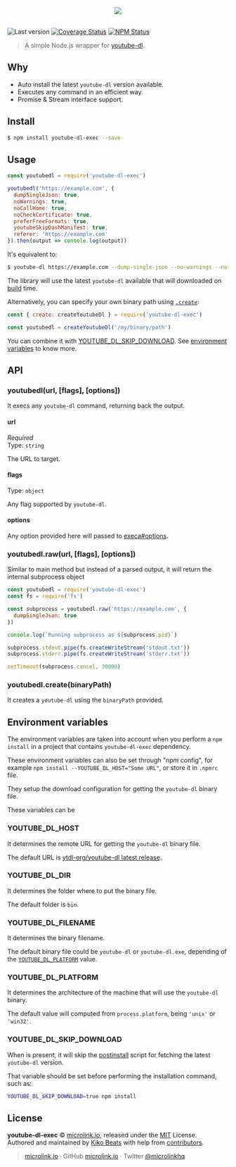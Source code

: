 <div align="center">
  <img src="https://cdn.microlink.io/logo/banner.png">
  <br>
  <br>
</div>

![Last version](https://img.shields.io/github/tag/microlinkhq/youtube-dl-exec.svg?style=flat-square)
[![Coverage Status](https://img.shields.io/coveralls/microlinkhq/youtube-dl-exec.svg?style=flat-square)](https://coveralls.io/github/microlinkhq/youtube-dl-exec)
[![NPM Status](https://img.shields.io/npm/dm/youtube-dl-exec.svg?style=flat-square)](https://www.npmjs.org/package/youtube-dl-exec)

> A simple Node.js wrapper for [youtube-dl](https://github.com/ytdl-org/youtube-dl).

## Why

- Auto install the latest `youtube-dl` version available.
- Executes any command in an efficient way.
- Promise & Stream interface support.

## Install

```bash
$ npm install youtube-dl-exec --save
```

## Usage

```js
const youtubedl = require('youtube-dl-exec')

youtubedl('https://example.com', {
  dumpSingleJson: true,
  noWarnings: true,
  noCallHome: true,
  noCheckCertificate: true,
  preferFreeFormats: true,
  youtubeSkipDashManifest: true,
  referer: 'https://example.com'
}).then(output => console.log(output))
```

It's equivalent to:

```bash
$ youtube-dl https://example.com --dump-single-json --no-warnings --no-call-home --no-check-certificate --prefer-free-formats --youtube-skip-dash-manifest --referer=https://example.com
```

The library will use the latest `youtube-dl` available that will downloaded on [build](https://github.com/microlinkhq/youtube-dl-exec/blob/master/package.json#L70) time.

Alternatively, you can specify your own binary path using [`.create`]():

```js
const { create: createYoutubeDl } = require('youtube-dl-exec')

const youtubedl = createYoutubeDl('/my/binary/path')
```

You can combine it with [YOUTUBE_DL_SKIP_DOWNLOAD](#youtube_dl_skip_download). See [environment variables](#environment-variables) to know more.

## API

### youtubedl(url, [flags], [options])

It execs any `youtube-dl` command, returning back the output.

#### url

_Required_<br>
Type: `string`

The URL to target.

#### flags

Type: `object`

Any flag supported by `youtube-dl`.

#### options

Any option provided here will passed to [execa#options](https://github.com/sindresorhus/execa#options).

### youtubedl.raw(url, [flags], [options])

Similar to main method but instead of a parsed output, it will return the internal subprocess object

```js
const youtubedl = require('youtube-dl-exec')
const fs = require('fs')

const subprocess = youtubedl.raw('https://example.com', {
  dumpSingleJson: true
})

console.log(`Running subprocess as ${subprocess.pid}`)

subprocess.stdout.pipe(fs.createWriteStream('stdout.txt'))
subprocess.stderr.pipe(fs.createWriteStream('stderr.txt'))

setTimeout(subprocess.cancel, 30000)
```

### youtubedl.create(binaryPath)

It creates a `youtube-dl` using the `binaryPath` provided.

## Environment variables

The environment variables are taken into account when you perform a `npm install` in a project that contains `youtube-dl-exec` dependency.

These environment variables can also be set through "npm config", for example `npm install --YOUTUBE_DL_HOST="Some URL"`, or store it in `.npmrc` file.

They setup the download configuration for getting the `youtube-dl` binary file.

These variables can be

### YOUTUBE_DL_HOST

It determines the remote URL for getting the `youtube-dl` binary file.

The default URL is [ytdl-org/youtube-dl latest release](https://github.com/ytdl-org/youtube-dl/releases/latest).

### YOUTUBE_DL_DIR

It determines the folder where to put the binary file.

The default folder is `bin`.

### YOUTUBE_DL_FILENAME

It determines the binary filename.

The default binary file could be `youtube-dl` or `youtube-dl.exe`, depending of the [`YOUTUBE_DL_PLATFORM`](#youtube_dl_platform) value.

### YOUTUBE_DL_PLATFORM

It determines the architecture of the machine that will use the `youtube-dl` binary.

The default value will computed from `process.platform`, being `'unix'` or `'win32'`.

### YOUTUBE_DL_SKIP_DOWNLOAD

When is present, it will skip the [postinstall](/scripts/postinstall.js) script for fetching the latest `youtube-dl` version.

That variable should be set before performing the installation command, such as:

```bash
YOUTUBE_DL_SKIP_DOWNLOAD=true npm install
```

## License

**youtube-dl-exec** © [microlink.io](https://microlink.io), released under the [MIT](https://github.com/microlinkhq/youtube-dl-exec/blob/master/LICENSE.md) License.<br>
Authored and maintained by [Kiko Beats](https://kikobeats.com) with help from [contributors](https://github.com/microlinkhq/youtube-dl-exec/contributors).

> [microlink.io](https://microlink.io) · GitHub [microlink.io](https://github.com/microlinkhq) · Twitter [@microlinkhq](https://twitter.com/microlinkhq)

